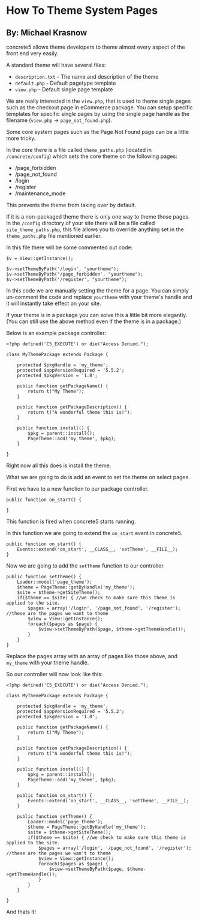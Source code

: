 How To Theme System Pages
=========
By: Michael Krasnow
---------

concrete5 allows theme developers to theme almost every aspect of the front end very easily.

A standard theme will have several files:

- `description.txt` - The name and description of the theme
- `default.php` - Default pagetype template
- `view.php` - Default single page template

We are really interested in the `view.php`, that is used to theme single pages such as the checkout page in eCommerce package. You can setup specific templates for specific single pages by using the single page handle as the filename (`view.php` -> `page_not_found.php`).

Some core system pages such as the Page Not Found page can be a little more tricky.

In the core there is a file called `theme_paths.php` (located in `/concrete/config`) which sets the core theme on the following pages:

- /page\_forbidden
- /page\_not\_found
- /login
- /register
- /maintenance_mode

This prevents the theme from taking over by default.

If it is a non-packaged theme there is only one way to theme those pages. In the `/config` directory of your site there will be a file called `site_theme_paths.php`, this file allows you to override anything set in the `theme_paths.php` file mentioned earlier.

In this file there will be some commented out code:

	$v = View::getInstance();

	$v->setThemeByPath('/login', "yourtheme");
	$v->setThemeByPath('/page_forbidden', "yourtheme");
	$v->setThemeByPath('/register', "yourtheme");
	
In this code we are manually setting the theme for a page. You can simply un-comment the code and replace `yourtheme` with your theme's handle and it will instantly take effect on your site.

If your theme is in a package you can solve this a little bit more elegantly. (You can still use the above method even if the theme is in a package.)

Below is an example package controller:

	<?php defined('C5_EXECUTE') or die("Access Denied.");
	
	class MyThemePackage extends Package {
	
		protected $pkgHandle = 'my_theme';
		protected $appVersionRequired = '5.5.2';
		protected $pkgVersion = '1.0';
	
		public function getPackageName() {
			return t("My Theme");
		}
	
		public function getPackageDescription() {
			return t("A wonderful theme this is!");
		}
		
		public function install() {
			$pkg = parent::install();
			PageTheme::add('my_theme', $pkg);
		}
		
	}

Right now all this does is install the theme.

What we are going to do is add an event to set the theme on select pages.

First we have to a new function to our package controller.

	public function on_start() {
	
	}
	
This function is fired when concrete5 starts running.

In this function we are going to extend the `on_start` event in concrete5.

	public function on_start() {
		Events::extend('on_start', __CLASS__, 'setTheme', __FILE__);
	}
	
Now we are going to add the `setTheme` function to our controller.

	public function setTheme() {
		Loader::model('page_theme');
		$theme = PageTheme::getByHandle('my_theme');
		$site = $theme->getSiteTheme();
		if($theme == $site) { //we check to make sure this theme is applied to the site.
			$pages = array('/login', '/page_not_found', '/register'); //these are the pages we want to theme
			$view = View::getInstance();
			foreach($pages as $page) {
				$view->setThemeByPath($page, $theme->getThemeHandle());
			}
		}
	}
	
Replace the pages array with an array of pages like those above, and `my_theme` with your theme handle.

So our controller will now look like this:

	<?php defined('C5_EXECUTE') or die("Access Denied.");
	
	class MyThemePackage extends Package {
	
		protected $pkgHandle = 'my_theme';
		protected $appVersionRequired = '5.5.2';
		protected $pkgVersion = '1.0';
	
		public function getPackageName() {
			return t("My Theme");
		}
	
		public function getPackageDescription() {
			return t("A wonderful theme this is!");
		}
		
		public function install() {
			$pkg = parent::install();
			PageTheme::add('my_theme', $pkg);
		}
		
		public function on_start() {
			Events::extend('on_start', __CLASS__, 'setTheme', __FILE__);
		}
		
		public function setTheme() {
			Loader::model('page_theme');
			$theme = PageTheme::getByHandle('my_theme');
			$site = $theme->getSiteTheme();
			if($theme == $site) { //we check to make sure this theme is applied to the site.
				$pages = array('/login', '/page_not_found', '/register'); //these are the pages we wan't to theme
				$view = View::getInstance();
				foreach($pages as $page) {
					$view->setThemeByPath($page, $theme->getThemeHandle());
				}
			}
		}
	
	}
	
And thats it!
